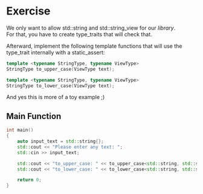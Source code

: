 # Exercise

We only want to allow std::string and std::string_view for our *library*.  
For that, you have to create type_traits that will check that.  

Afterward, implement the following template functions that will use the type_trait internally with a static_assert:

```cpp
template <typename StringType, typename ViewType>
StringType to_upper_case(ViewType text);

template <typename StringType, typename ViewType>
StringType to_lower_case(ViewType text);
```

And yes this is more of a toy example ;)

## Main Function

```cpp
int main()
{
    auto input_text = std::string{};
    std::cout << "Please enter any text: ";
    std::cin >> input_text;

    std::cout << "to_upper_case: " << to_upper_case<std::string, std::string_view>(input_text) << '\n';
    std::cout << "to_lower_case: " << to_lower_case<std::string, std::string_view>(input_text) << '\n';

    return 0;
}
```
